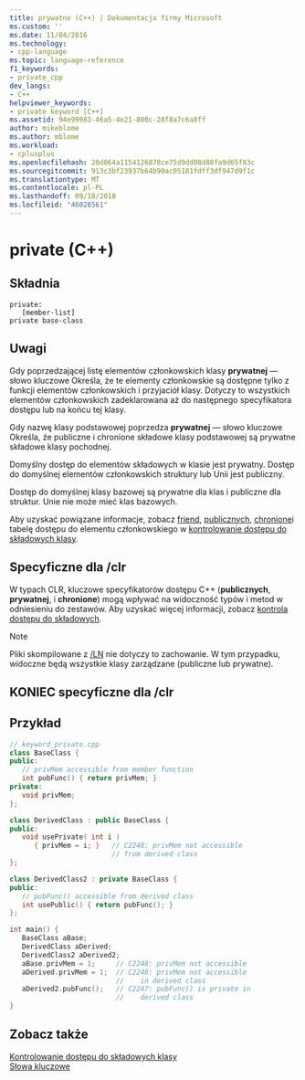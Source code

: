 ```yaml
---
title: prywatne (C++) | Dokumentacja firmy Microsoft
ms.custom: ''
ms.date: 11/04/2016
ms.technology:
- cpp-language
ms.topic: language-reference
f1_keywords:
- private_cpp
dev_langs:
- C++
helpviewer_keywords:
- private keyword [C++]
ms.assetid: 94e99983-46a5-4e21-800c-28f8a7c6a8ff
author: mikeblome
ms.author: mblome
ms.workload:
- cplusplus
ms.openlocfilehash: 20d064a1154126878ce75d9dd08d88fa9d65f83c
ms.sourcegitcommit: 913c3bf23937b64b90ac05181fdff3df947d9f1c
ms.translationtype: MT
ms.contentlocale: pl-PL
ms.lasthandoff: 09/18/2018
ms.locfileid: "46028561"
---
```

# <a name="private-c"></a>private (C++)

## <a name="syntax"></a>Składnia

```
private:
   [member-list]
private base-class
```

## <a name="remarks"></a>Uwagi

Gdy poprzedzającej listę elementów członkowskich klasy **prywatnej** — słowo kluczowe Określa, że te elementy członkowskie są dostępne tylko z funkcji elementów członkowskich i przyjaciół klasy. Dotyczy to wszystkich elementów członkowskich zadeklarowana aż do następnego specyfikatora dostępu lub na końcu tej klasy.

Gdy nazwę klasy podstawowej poprzedza **prywatnej** — słowo kluczowe Określa, że publiczne i chronione składowe klasy podstawowej są prywatne składowe klasy pochodnej.

Domyślny dostęp do elementów składowych w klasie jest prywatny. Dostęp do domyślnej elementów członkowskich struktury lub Unii jest publiczny.

Dostęp do domyślnej klasy bazowej są prywatne dla klas i publiczne dla struktur. Unie nie może mieć klas bazowych.

Aby uzyskać powiązane informacje, zobacz [friend](../cpp/friend-cpp.md), [publicznych](../cpp/public-cpp.md), [chronione](../cpp/protected-cpp.md)i tabelę dostępu do elementu członkowskiego w [kontrolowanie dostępu do składowych klasy](member-access-control-cpp.md).

## <a name="clr-specific"></a>Specyficzne dla /clr

W typach CLR, kluczowe specyfikatorów dostępu C++ (**publicznych**, **prywatnej**, i **chronione**) mogą wpływać na widoczność typów i metod w odniesieniu do zestawów. Aby uzyskać więcej informacji, zobacz [kontrola dostępu do składowych](member-access-control-cpp.md).

> [!NOTE]
>  Pliki skompilowane z [/LN](../build/reference/ln-create-msil-module.md) nie dotyczy to zachowanie. W tym przypadku, widoczne będą wszystkie klasy zarządzane (publiczne lub prywatne).

## <a name="end-clr-specific"></a>KONIEC specyficzne dla /clr

## <a name="example"></a>Przykład

```cpp
// keyword_private.cpp
class BaseClass {
public:
   // privMem accessible from member function
   int pubFunc() { return privMem; }
private:
   void privMem;
};

class DerivedClass : public BaseClass {
public:
   void usePrivate( int i )
      { privMem = i; }   // C2248: privMem not accessible
                         // from derived class
};

class DerivedClass2 : private BaseClass {
public:
   // pubFunc() accessible from derived class
   int usePublic() { return pubFunc(); }
};

int main() {
   BaseClass aBase;
   DerivedClass aDerived;
   DerivedClass2 aDerived2;
   aBase.privMem = 1;     // C2248: privMem not accessible
   aDerived.privMem = 1;  // C2248: privMem not accessible
                          //    in derived class
   aDerived2.pubFunc();   // C2247: pubFunc() is private in
                          //    derived class
}
```

## <a name="see-also"></a>Zobacz także

[Kontrolowanie dostępu do składowych klasy](member-access-control-cpp.md)<br/>
[Słowa kluczowe](../cpp/keywords-cpp.md)